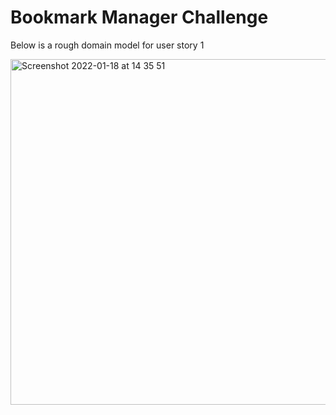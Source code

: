 # Bookmark Manager Challenge
Below is a rough domain model for user story 1

<img width="553" alt="Screenshot 2022-01-18 at 14 35 51" src="https://user-images.githubusercontent.com/94904399/149957910-89728374-3193-4d43-8348-5d0ae5f5f83f.png">
